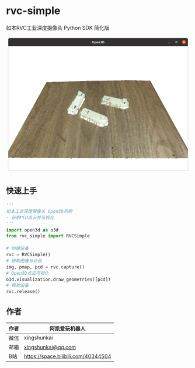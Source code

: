 # rvc-simple
如本RVC工业深度摄像头 Python SDK 简化版 



![](./image/open3d-pcd.png)



## 快速上手

```python
'''
如本工业深度摄像头 Open3D示例 
- 获取PCD点云并可视化
'''
import open3d as o3d
from rvc_simple import RVCSimple

# 创建设备
rvc = RVCSimple()
# 获取图像与点云
img, pmap, pcd = rvc.capture()
# Open3D点云可视化
o3d.visualization.draw_geometries([pcd])
# 释放设备
rvc.release()
```

## 作者

| 作者 | 阿凯爱玩机器人                      |
| ---- | ----------------------------------- |
| 微信 | xingshunkai                         |
| 邮箱 | xingshunkai@qq.com                  |
| B站  | https://space.bilibili.com/40344504 |

